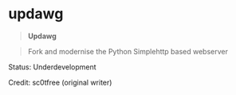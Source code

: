 # updawg
> ****Updawg****

> Fork and modernise the Python Simplehttp based webserver

Status: Underdevelopment

Credit: sc0tfree (original writer)
